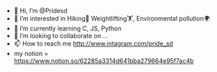 - 👋 Hi, I’m @Pridesd
- 👀 I’m interested in Hiking🧗‍ Weightlifting🏋️‍, Environmental pollution🌍
- 🌱 I’m currently learning C, JS, Python
- 💞️ I’m looking to collaborate on ...
- 📫 How to reach me http://www.intagram.com/pride_sd
- my notion = https://www.notion.so/62285a3314d641bba279664e95f7ac4b
<!---
Pridesd/Pridesd is a ✨ special ✨ repository because its `README.md` (this file) appears on your GitHub profile.
You can click the Preview link to take a look at your changes.
--->
